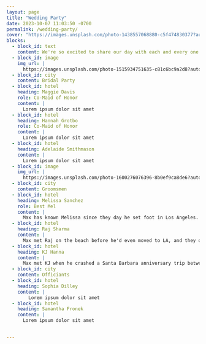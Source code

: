```yaml
---
layout: page
title: "Wedding Party"
date: 2023-10-07 11:03:50 -0700
permalink: /wedding-party/
cover: "https://images.unsplash.com/photo-1438557068880-c5f474830377?auto=format&fit=crop&q=80&w=2673&ixlib=rb-4.0.3&ixid=M3wxMjA3fDB8MHxwaG90by1wYWdlfHx8fGVufDB8fHx8fA%3D%3D"
blocks:
  - block_id: text
    content: We're so excited to share our day with each and every one of you, but want to make sure you know who's going to be standing up with all of us.
  - block_id: image
    img_url: |
      https://images.unsplash.com/photo-1515934751635-c81c6bc9a2d8?auto=format&fit=crop&q=80&w=2670&ixlib=rb-4.0.3&ixid=M3wxMjA3fDB8MHxwaG90by1wYWdlfHx8fGVufDB8fHx8fA%3D%3D  
  - block_id: city
    content: Bridal Party
  - block_id: hotel
    heading: Maggie Davis
    role: Co-Maid of Honor
    content: | 
      Lorem ipsum dolor sit amet
  - block_id: hotel
    heading: Hannah Grotbo
    role: Co-Maid of Honor
    content: |
      Lorem ipsum dolor sit amet
  - block_id: hotel
    heading: Adelaide Smithmason
    content: |
      Lorem ipsum dolor sit amet
  - block_id: image
    img_url: |
      https://images.unsplash.com/photo-1600276076396-8b0ef9ca8de6?auto=format&fit=crop&q=80&w=2671&ixlib=rb-4.0.3&ixid=M3wxMjA3fDB8MHxwaG90by1wYWdlfHx8fGVufDB8fHx8fA%3D%3D
  - block_id: city
    content: Groomsmen
  - block_id: hotel
    heading: Melissa Sanchez
    role: Best Mel
    content: |
      Max has known Melissa since they day he set foot in Los Angeles. From their first trip to [Porto's together](https://portosbakery.com/){:data-tooltip="He's still thankful for that introduction, especially the potato croquette and medianoche sandwich" target="_blank"} they became fast friends, in no small part thanks to Melissa's excellent ability to give the perfect piece of advice at any time (and also find the best parking spot). Through tons of experiences, from finding the perfect midcentury furniture to resume and job interview coaching, walking through Dia de los Muertos festivals and Melissa's engagement photoshoot, their friendship has grown and grown. After living together in West Hollywood, Max and Melissa established an even closer bond that can only be described as "roombas". He's so happy to have her standing up there as he starts the next part of his life. 
  - block_id: hotel
    heading: Raj Sharma
    content: |
      Max met Raj on the beach before he'd even moved to LA, and they quickly bonded over a shared love of music and travel. From Iceland and Alaska to closer trips like Joshua Tree, they've seen a good slice of the world together and Raj's sense of humor has kept them laughing all the way. Now, even their dogs are friends.
  - block_id: hotel
    heading: KJ Hanna
    content: |
      Max met KJ when he crashed a Santa Barbara anniversary trip between KJ and his wife, Elizabeth. Even though that was pretty rude, the two of them quickly bonded over a shared love of great beers and the Green Bay Packers. As KJ tried in vain to help Max's fantasy team (some things just can't be saved) their bond grew. Through a trip to Japan and KJ starting his family, they've kept their bond strong. 
  - block_id: city
    content: Officiants
  - block_id: hotel
    heading: Sophia Dilley
    content: |
        Lorem ipsum dolor sit amet
  - block_id: hotel
    heading: Samantha Fronek
    content: |
      Lorem ipsum dolor sit amet
   

---
```

